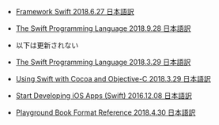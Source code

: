 ﻿* [Framework Swift 2018.6.27 日本語訳](https://rusutikaa.github.io/docs/developer.apple.com/documentation/swift.html)

* [The Swift Programming Language 2018.9.28 日本語訳](https://rusutikaa.github.io/docs/docs.swift.org/swift-book/index.html)

* 以下は更新されない

* [The Swift Programming Language 2018.3.29 日本語訳](https://rusutikaa.github.io/docs/developer.apple.com/library/content/documentation/Swift/Conceptual/Swift_Programming_Language/index.html)

* [Using Swift with Cocoa and Objective-C 2018.3.29 日本語訳](https://rusutikaa.github.io/docs/developer.apple.com/library/content/documentation/Swift/Conceptual/BuildingCocoaApps/index.html)

* [Start Developing iOS Apps (Swift) 2016.12.08 日本語訳](https://rusutikaa.github.io/docs/developer.apple.com/library/content/referencelibrary/GettingStarted/DevelopiOSAppsSwift/index.html)

* [Playground Book Format Reference 2018.4.30 日本語訳](https://rusutikaa.github.io/docs/developer.apple.com/library/content/documentation/Xcode/Conceptual/swift_playgrounds_doc_format/index.html)

